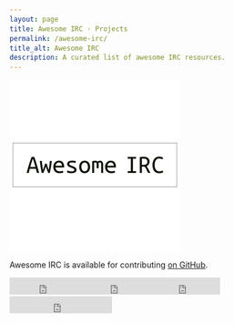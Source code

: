 ```yaml
---
layout: page
title: Awesome IRC · Projects
permalink: /awesome-irc/
title_alt: Awesome IRC
description: A curated list of awesome IRC resources.
---
```


![Awesome IRC Logo](/assets/img/awesome-irc-logo.png)

Awesome IRC is available for contributing [on GitHub](https://github.com/davisonio/awesome-irc).

<iframe src="https://ghbtns.com/github-btn.html?user=davisonio&repo=awesome-irc&type=watch&count=true&size=large&v=2" frameborder="0" scrolling="0" width="130" height="30"></iframe><iframe src="https://ghbtns.com/github-btn.html?user=davisonio&repo=awesome-irc&type=star&count=true&size=large" frameborder="0" scrolling="0" width="120" height="30"></iframe><iframe src="https://ghbtns.com/github-btn.html?user=davisonio&repo=awesome-irc&type=fork&count=true&size=large" frameborder="0" scrolling="0" width="120" height="30"></iframe><iframe src="https://ghbtns.com/github-btn.html?user=davisonio&type=follow&count=true&size=large" frameborder="0" scrolling="0" width="180" height="30"></iframe>
